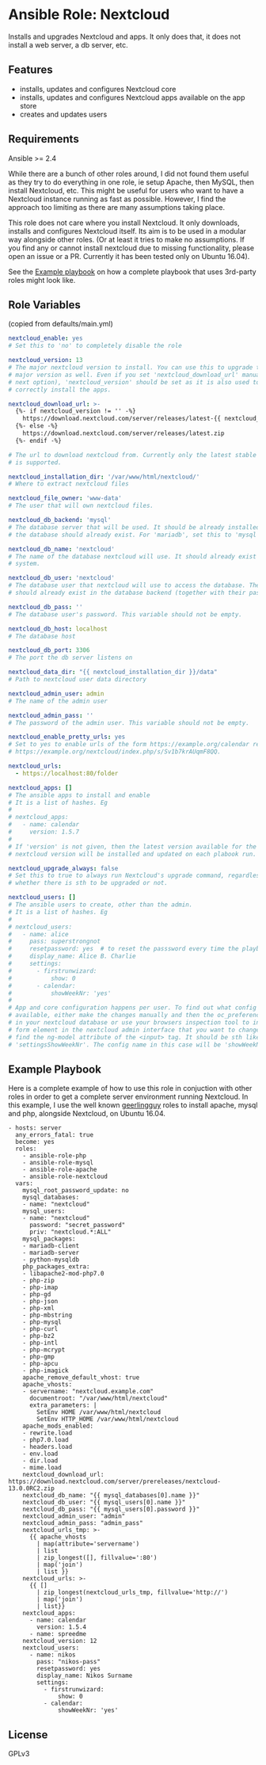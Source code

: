 Ansible Role: Nextcloud
=========

Installs and upgrades Nextcloud and apps. It only does that, it does not install a web server, a db server, etc.

Features
--------

- installs, updates and configures Nextcloud core
- installs, updates and configures Nextcloud apps available on the app store
- creates and updates users

Requirements
------------

Ansible >= 2.4

While there are a bunch of other roles around, I did not found them useful as they try to do everything in one role, ie setup Apache, then MySQL, then install Nextcloud, etc. This might be useful for users who want to have a Nextcloud instance running as fast as possible. However, I find the approach too limiting as there are many assumptions taking place.

This role does not care where you install Nextcloud. It only downloads, installs and configures Nextcloud itself. Its aim is to be used in a modular way alongside other roles. (Or at least it tries to make no assumptions. If you find any or cannot install nextcloud due to missing functionality, please open an issue or a PR. Currently it has been tested only on Ubuntu 16.04).

See the [Example playbook](#example-playbook) on how a complete playbook that uses 3rd-party roles might look like.

Role Variables
--------------

(copied from defaults/main.yml)

```yaml
nextcloud_enable: yes
# Set this to 'no' to completely disable the role

nextcloud_version: 13
# The major nextcloud version to install. You can use this to upgrade to a new
# major version as well. Even if you set 'nextcloud_download_url' manually (see
# next option), 'nextcloud_version' should be set as it is also used to
# correctly install the apps.

nextcloud_download_url: >-
  {%- if nextcloud_version != '' -%}
    https://download.nextcloud.com/server/releases/latest-{{ nextcloud_version }}.zip
  {%- else -%}
    https://download.nextcloud.com/server/releases/latest.zip
  {%- endif -%}

# The url to download nextcloud from. Currently only the latest stable version
# is supported.

nextcloud_installation_dir: '/var/www/html/nextcloud/'
# Where to extract nextcloud files

nextcloud_file_owner: 'www-data'
# The user that will own nextcloud files.

nextcloud_db_backend: 'mysql'
# The database server that will be used. It should be already installed and
# the database should already exist. For 'mariadb', set this to 'mysql'.

nextcloud_db_name: 'nextcloud'
# The name of the database nextcloud will use. It should already exist on the
# system.

nextcloud_db_user: 'nextcloud'
# The database user that nextcloud will use to access the database. The user
# should already exist in the database backend (together with their password).

nextcloud_db_pass: ''
# The database user's password. This variable should not be empty.

nextcloud_db_host: localhost
# The database host

nextcloud_db_port: 3306
# The port the db server listens on

nextcloud_data_dir: "{{ nextcloud_installation_dir }}/data"
# Path to nextcloud user data directory

nextcloud_admin_user: admin
# The name of the admin user

nextcloud_admin_pass: ''
# The password of the admin user. This variable should not be empty.

nextcloud_enable_pretty_urls: yes
# Set to yes to enable urls of the form https://example.org/calendar replacing
# https://example.org/nextcloud/index.php/s/Sv1b7krAUqmF8QQ.

nextcloud_urls:
  - https://localhost:80/folder

nextcloud_apps: []
# The ansible apps to install and enable
# It is a list of hashes. Eg
#
# nextcloud_apps:
#   - name: calendar
#     version: 1.5.7
#
# If 'version' is not given, then the latest version available for the installed
# nextcloud version will be installed and updated on each plabook run.

nextcloud_upgrade_always: false
# Set this to true to always run Nextcloud's upgrade command, regardless of
# whether there is sth to be upgraded or not.

nextcloud_users: []
# The ansible users to create, other than the admin.
# It is a list of hashes. Eg
#
# nextcloud_users:
#   - name: alice
#     pass: superstrongnot
#     resetpassword: yes  # to reset the passsword every time the playbook is run
#     display_name: Alice B. Charlie
#     settings:
#       - firstrunwizard:
#           show: 0
#       - calendar:
#           showWeekNr: 'yes'
#
# App and core configuration happens per user. To find out what config options are
# available, either make the changes manually and then the oc_preferences table
# in your nextcloud database or use your browsers inspection tool to inspect the
# form element in the nextcloud admin interface that you want to change. Try to
# find the ng-model attribute of the <input> tag. It should be sth like 
# 'settingsShowWeekNr'. The config name in this case will be 'showWeekNr'.

```

Example Playbook
----------------

Here is a complete example of how to use this role in conjuction with other roles in order to get a complete server environment running Nextcloud. In this example, I use the well known [geerlingguy](https://github.com/geerlingguy/) roles to install apache, mysql and php, alongside Nextcloud, on Ubuntu 16.04.

```ansible
- hosts: server
  any_errors_fatal: true
  become: yes
  roles:
    - ansible-role-php
    - ansible-role-mysql
    - ansible-role-apache
    - ansible-role-nextcloud
  vars:
    mysql_root_password_update: no
    mysql_databases:
    - name: "nextcloud"
    mysql_users:
    - name: "nextcloud"
      password: "secret_password"
      priv: "nextcloud.*:ALL"
    mysql_packages:
    - mariadb-client
    - mariadb-server
    - python-mysqldb
    php_packages_extra:
    - libapache2-mod-php7.0
    - php-zip
    - php-imap
    - php-gd
    - php-json
    - php-xml
    - php-mbstring
    - php-mysql
    - php-curl
    - php-bz2
    - php-intl
    - php-mcrypt
    - php-gmp
    - php-apcu
    - php-imagick
    apache_remove_default_vhost: true
    apache_vhosts:
    - servername: "nextcloud.example.com"
      documentroot: "/var/www/html/nextcloud"
      extra_parameters: |
        SetEnv HOME /var/www/html/nextcloud
        SetEnv HTTP_HOME /var/www/html/nextcloud
    apache_mods_enabled:
    - rewrite.load
    - php7.0.load
    - headers.load
    - env.load
    - dir.load
    - mime.load
    nextcloud_download_url: https://download.nextcloud.com/server/prereleases/nextcloud-13.0.0RC2.zip
    nextcloud_db_name: "{{ mysql_databases[0].name }}"
    nextcloud_db_user: "{{ mysql_users[0].name }}"
    nextcloud_db_pass: "{{ mysql_users[0].password }}"
    nextcloud_admin_user: "admin"
    nextcloud_admin_pass: "admin_pass"
    nextcloud_urls_tmp: >-
      {{ apache_vhosts
        | map(attribute='servername')
        | list
        | zip_longest([], fillvalue=':80')
        | map('join')
        | list }}
    nextcloud_urls: >-
      {{ []
        | zip_longest(nextcloud_urls_tmp, fillvalue='http://')
        | map('join')
        | list}}
    nextcloud_apps:
      - name: calendar
        version: 1.5.4
      - name: spreedme
    nextcloud_version: 12
    nextcloud_users:
      - name: nikos
        pass: "nikos-pass"
        resetpassword: yes
        display_name: Nikos Surname
        settings:
          - firstrunwizard:
              show: 0
          - calendar:
              showWeekNr: 'yes'
```

License
-------

GPLv3


